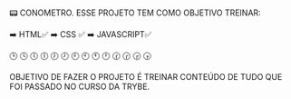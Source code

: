 📟 CONOMETRO.
ESSE PROJETO TEM COMO OBJETIVO TREINAR:

➡️ HTML✅ 
➡️ CSS ✅
➡️ JAVASCRIPT✅

🕒 🕓 🕔 🕕 🕖 🕗 🕘 🕙 🕚 🕛 🕜 🕝 🕞 🕟 

OBJETIVO DE FAZER O PROJETO É TREINAR CONTEÚDO DE TUDO QUE FOI PASSADO NO CURSO DA TRYBE.